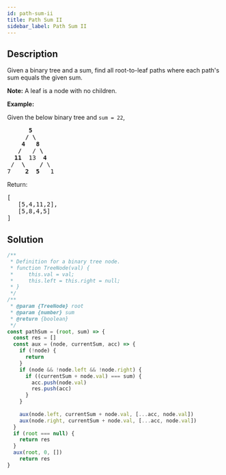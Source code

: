 ```yaml
---
id: path-sum-ii
title: Path Sum II
sidebar_label: Path Sum II
---
```

## Description
<div class="description">
<p>Given a binary tree and a sum, find all root-to-leaf paths where each path&#39;s sum equals the given sum.</p>

<p><strong>Note:</strong>&nbsp;A leaf is a node with no children.</p>

<p><strong>Example:</strong></p>

<p>Given the below binary tree and <code>sum = 22</code>,</p>

<pre>
      <strong>5</strong>
     <strong>/ \</strong>
    <strong>4   8</strong>
   <strong>/</strong>   / <strong>\</strong>
  <strong>11</strong>  13  <strong>4</strong>
 /  <strong>\</strong>    <strong>/</strong> \
7    <strong>2</strong>  <strong>5</strong>   1
</pre>

<p>Return:</p>

<pre>
[
   [5,4,11,2],
   [5,8,4,5]
]
</pre>

</div>

## Solution
```javascript
/**
 * Definition for a binary tree node.
 * function TreeNode(val) {
 *     this.val = val;
 *     this.left = this.right = null;
 * }
 */
/**
 * @param {TreeNode} root
 * @param {number} sum
 * @return {boolean}
 */
const pathSum = (root, sum) => {
  const res = []
  const aux = (node, currentSum, acc) => {
    if (!node) {
      return
    }
    if (node && !node.left && !node.right) {
      if ((currentSum + node.val) === sum) {
        acc.push(node.val)
        res.push(acc)
      }
    }
    
    aux(node.left, currentSum + node.val, [...acc, node.val])
    aux(node.right, currentSum + node.val, [...acc, node.val])
  }
  if (root === null) {
    return res
  }
  aux(root, 0, [])
    return res
}

```